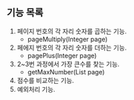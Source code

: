 ## 기능 목록
1. 페이지 번호의 각 자리 숫자를 곱하는 기능.
   - pageMultiply(Integer page)
2. 페에지 번호의 각 자리 숫자를 더하는 기능.
   - pagePlus(Integer page)
3. 2~3번 과정에서 가장 큰수를 찾는 기능.
   - getMaxNumber(List<Integer> page)
4. 점수를 비교하는 기능.
5. 예외처리 기능.